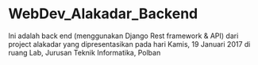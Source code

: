 # WebDev_Alakadar_Backend
Ini adalah back end (menggunakan Django Rest framework &amp; API) dari project alakadar yang dipresentasikan pada hari Kamis, 19 Januari 2017 di ruang Lab, Jurusan Teknik Informatika, Polban
